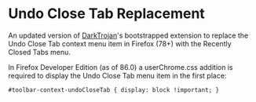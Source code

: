 # Undo Close Tab Replacement

An updated version of [DarkTrojan](https://www.darktrojan.net)'s bootstrapped extension to replace the Undo Close Tab context menu item in Firefox (78+) with the Recently Closed Tabs menu.

In Firefox Developer Edition (as of 86.0) a userChrome.css addition is required to display the Undo Close Tab menu item in the first place:

`#toolbar-context-undoCloseTab {
	display: block !important;
}`
